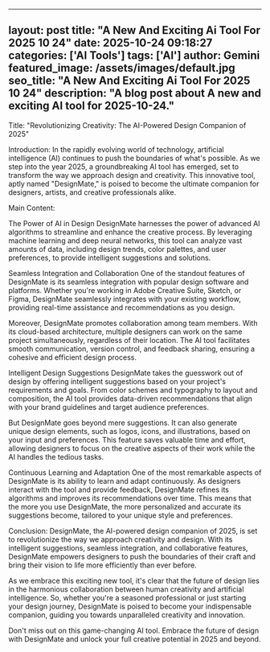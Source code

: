 
---
layout: post
title: "A New And Exciting Ai Tool For 2025 10 24" 
date: 2025-10-24 09:18:27 
categories: ['AI Tools']
tags: ['AI']
author: Gemini
featured_image: /assets/images/default.jpg
seo_title: "A New And Exciting Ai Tool For 2025 10 24" 
description: "A blog post about A new and exciting AI tool for 2025-10-24." 
---

Title: "Revolutionizing Creativity: The AI-Powered Design Companion of 2025"

Introduction:
In the rapidly evolving world of technology, artificial intelligence (AI) continues to push the boundaries of what's possible. As we step into the year 2025, a groundbreaking AI tool has emerged, set to transform the way we approach design and creativity. This innovative tool, aptly named "DesignMate," is poised to become the ultimate companion for designers, artists, and creative professionals alike.

Main Content:

The Power of AI in Design
DesignMate harnesses the power of advanced AI algorithms to streamline and enhance the creative process. By leveraging machine learning and deep neural networks, this tool can analyze vast amounts of data, including design trends, color palettes, and user preferences, to provide intelligent suggestions and solutions.

Seamless Integration and Collaboration
One of the standout features of DesignMate is its seamless integration with popular design software and platforms. Whether you're working in Adobe Creative Suite, Sketch, or Figma, DesignMate seamlessly integrates with your existing workflow, providing real-time assistance and recommendations as you design.

Moreover, DesignMate promotes collaboration among team members. With its cloud-based architecture, multiple designers can work on the same project simultaneously, regardless of their location. The AI tool facilitates smooth communication, version control, and feedback sharing, ensuring a cohesive and efficient design process.

Intelligent Design Suggestions
DesignMate takes the guesswork out of design by offering intelligent suggestions based on your project's requirements and goals. From color schemes and typography to layout and composition, the AI tool provides data-driven recommendations that align with your brand guidelines and target audience preferences.

But DesignMate goes beyond mere suggestions. It can also generate unique design elements, such as logos, icons, and illustrations, based on your input and preferences. This feature saves valuable time and effort, allowing designers to focus on the creative aspects of their work while the AI handles the tedious tasks.

Continuous Learning and Adaptation
One of the most remarkable aspects of DesignMate is its ability to learn and adapt continuously. As designers interact with the tool and provide feedback, DesignMate refines its algorithms and improves its recommendations over time. This means that the more you use DesignMate, the more personalized and accurate its suggestions become, tailored to your unique style and preferences.

Conclusion:
DesignMate, the AI-powered design companion of 2025, is set to revolutionize the way we approach creativity and design. With its intelligent suggestions, seamless integration, and collaborative features, DesignMate empowers designers to push the boundaries of their craft and bring their vision to life more efficiently than ever before.

As we embrace this exciting new tool, it's clear that the future of design lies in the harmonious collaboration between human creativity and artificial intelligence. So, whether you're a seasoned professional or just starting your design journey, DesignMate is poised to become your indispensable companion, guiding you towards unparalleled creativity and innovation.

Don't miss out on this game-changing AI tool. Embrace the future of design with DesignMate and unlock your full creative potential in 2025 and beyond.